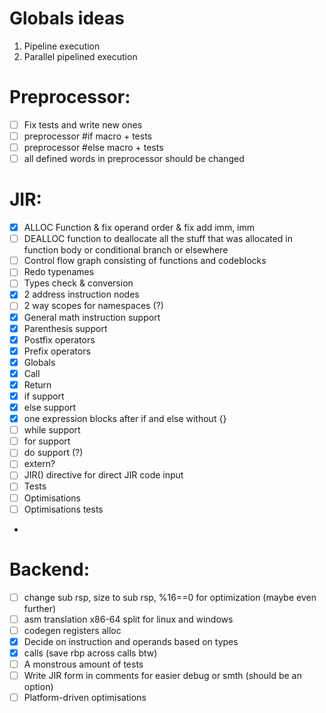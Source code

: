 # Globals ideas

1. Pipeline execution
2. Parallel pipelined execution

# Preprocessor:

- [ ] Fix tests and write new ones
- [ ] preprocessor #if macro + tests
- [ ] preprocessor #else macro + tests
- [ ] all defined words in preprocessor should be changed

# JIR:
- [x] ALLOC Function & fix operand order & fix add imm, imm
- [ ] DEALLOC function to deallocate all the stuff that was allocated in function body or conditional branch or elsewhere
- [ ] Control flow graph consisting of functions and codeblocks
- [ ] Redo typenames
- [ ] Types check & conversion
- [x] 2 address instruction nodes
- [ ] 2 way scopes for namespaces (?)
- [x] General math instruction support
- [x] Parenthesis support
- [x] Postfix operators
- [x] Prefix operators
- [x] Globals
- [x] Call
- [x] Return
- [x] if support
- [x] else support
- [x] one expression blocks after if and else without {}
- [ ] while support
- [ ] for support
- [ ] do support (?)
- [ ] extern?
- [ ] JIR() directive for direct JIR code input
- [ ] Tests
- [ ] Optimisations
- [ ] Optimisations tests
- 
# Backend:

- [ ] change sub rsp, size to sub rsp, %16==0 for optimization (maybe even further)
- [ ] asm translation x86-64 split for linux and windows
- [ ] codegen registers alloc
- [x] Decide on instruction and operands based on types
- [x] calls (save rbp across calls btw)
- [ ] A monstrous amount of tests
- [ ] Write JIR form in comments for easier debug or smth (should be an option)
- [ ] Platform-driven optimisations
